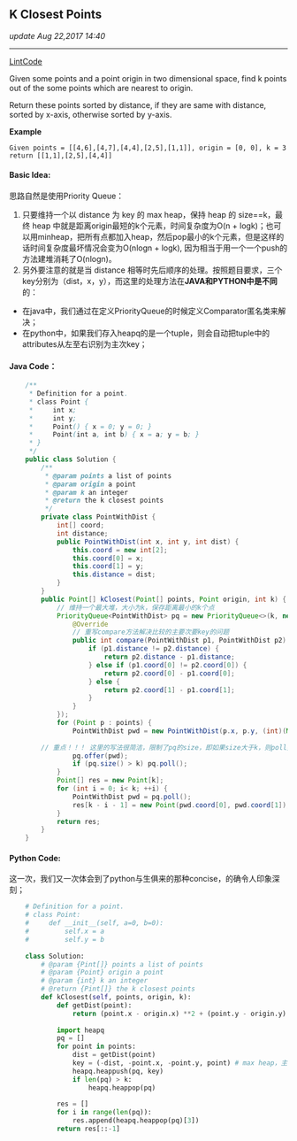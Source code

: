 ## K Closest Points
_update Aug 22,2017  14:40_

---
[LintCode](http://www.lintcode.com/en/problem/k-closest-points/)

Given some points and a point origin in two dimensional space, find k points out of the some points which are nearest to origin.

Return these points sorted by distance, if they are same with distance, sorted by x-axis, otherwise sorted by y-axis.

**Example**

    Given points = [[4,6],[4,7],[4,4],[2,5],[1,1]], origin = [0, 0], k = 3
    return [[1,1],[2,5],[4,4]]
    
#### Basic Idea:
思路自然是使用Priority Queue：

1.  只要维持一个以 distance 为 key 的 max heap，保持 heap 的 size==k，最终 heap 中就是距离origin最短的k个元素，时间复杂度为O(n + logk)；也可以用minheap，把所有点都加入heap，然后pop最小的k个元素，但是这样的话时间复杂度最坏情况会变为O(nlogn + logk), 因为相当于用一个一个push的方法建堆消耗了O(nlogn)。
2.  另外要注意的就是当 distance 相等时先后顺序的处理。按照题目要求，三个key分别为（dist，x，y），而这里的处理方法在**JAVA和PYTHON中是不同**的：
  *  在java中，我们通过在定义PriorityQueue的时候定义Comparator匿名类来解决；
  *  在python中，如果我们存入heapq的是一个tuple，则会自动把tuple中的attributes从左至右识别为主次key；
  
#### Java Code：
```java
    /**
     * Definition for a point.
     * class Point {
     *     int x;
     *     int y;
     *     Point() { x = 0; y = 0; }
     *     Point(int a, int b) { x = a; y = b; }
     * }
     */
    public class Solution {
        /**
         * @param points a list of points
         * @param origin a point
         * @param k an integer
         * @return the k closest points
         */
        private class PointWithDist {
            int[] coord;
            int distance;
            public PointWithDist(int x, int y, int dist) {
                this.coord = new int[2];
                this.coord[0] = x;
                this.coord[1] = y;
                this.distance = dist;
            }
        }
        public Point[] kClosest(Point[] points, Point origin, int k) {
            // 维持一个最大堆，大小为k，保存距离最小的k个点
            PriorityQueue<PointWithDist> pq = new PriorityQueue<>(k, new Comparator<PointWithDist>() {
                @Override
                // 重写compare方法解决比较的主要次要key的问题
                public int compare(PointWithDist p1, PointWithDist p2) {
                    if (p1.distance != p2.distance) {
                        return p2.distance - p1.distance;
                    } else if (p1.coord[0] != p2.coord[0]) {
                        return p2.coord[0] - p1.coord[0];
                    } else {
                        return p2.coord[1] - p1.coord[1];
                    }
                }
            });
            for (Point p : points) {
                PointWithDist pwd = new PointWithDist(p.x, p.y, (int)(Math.pow((p.x - origin.x), 2) + Math.pow((p.y - origin.y), 2)));
                
        // 重点！！！ 这里的写法很简洁，限制了pq的size，即如果size大于k，则poll掉当前最大（保留k个最小的）
                pq.offer(pwd);
                if (pq.size() > k) pq.poll();
            }
            Point[] res = new Point[k];
            for (int i = 0; i< k; ++i) {
                PointWithDist pwd = pq.poll();
                res[k - i - 1] = new Point(pwd.coord[0], pwd.coord[1]);
            }
            return res;
        }
    }
```

#### Python Code:
这一次，我们又一次体会到了python与生俱来的那种concise，的确令人印象深刻；
```python
    # Definition for a point.
    # class Point:
    #     def __init__(self, a=0, b=0):
    #         self.x = a
    #         self.y = b
    
    class Solution:
        # @param {Pint[]} points a list of points
        # @param {Point} origin a point
        # @param {int} k an integer
        # @return {Pint[]} the k closest points
        def kClosest(self, points, origin, k):
            def getDist(point):
                return (point.x - origin.x) **2 + (point.y - origin.y) **2
            
            import heapq
            pq = []
            for point in points:
                dist = getDist(point)
                key = (-dist, -point.x, -point.y, point) # max heap，主次key和element
                heapq.heappush(pq, key)
                if len(pq) > k:
                    heapq.heappop(pq)
            
            res = []
            for i in range(len(pq)):
                res.append(heapq.heappop(pq)[3])
            return res[::-1]
```
    